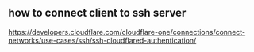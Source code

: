 ## how to connect client to ssh server
https://developers.cloudflare.com/cloudflare-one/connections/connect-networks/use-cases/ssh/ssh-cloudflared-authentication/
